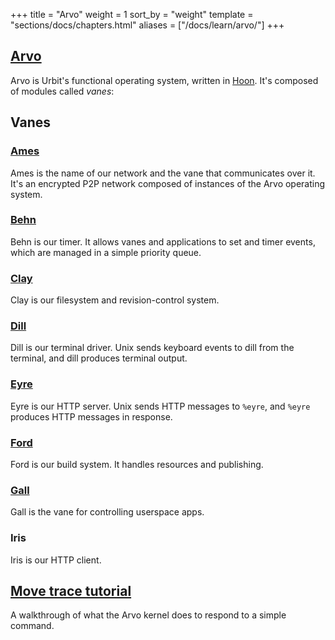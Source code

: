 +++
title = "Arvo"
weight = 1
sort_by = "weight"
template = "sections/docs/chapters.html"
aliases = ["/docs/learn/arvo/"]
+++

## [Arvo](@/docs/tutorials/arvo/arvo.md)

Arvo is Urbit's functional operating system, written in [Hoon](@/docs/tutorials/hoon/hoon-school/_index.md). It's composed of modules called _vanes_:

## Vanes

### [Ames](@/docs/tutorials/arvo/ames.md)

Ames is the name of our network and the vane that communicates over it. It's an encrypted P2P network composed of instances of the Arvo operating system.

### [Behn](@/docs/tutorials/arvo/behn.md)

Behn is our timer. It allows vanes and applications to set and timer events, which are managed in a simple priority queue.

### [Clay](@/docs/tutorials/arvo/clay.md)

Clay is our filesystem and revision-control system.

### [Dill](@/docs/tutorials/arvo/dill.md)

Dill is our terminal driver. Unix sends keyboard events to dill from the terminal, and dill produces terminal output.

### [Eyre](@/docs/tutorials/arvo/eyre.md)

Eyre is our HTTP server. Unix sends HTTP messages to `%eyre`, and `%eyre` produces HTTP messages in response.

### [Ford](@/docs/tutorials/arvo/ford.md)

Ford is our build system. It handles resources and publishing.

### [Gall](@/docs/tutorials/arvo/gall.md)

Gall is the vane for controlling userspace apps.

### Iris

Iris is our HTTP client.

## [Move trace tutorial](@/docs/tutorials/arvo/move-trace.md)

A walkthrough of what the Arvo kernel does to respond to a simple command.

